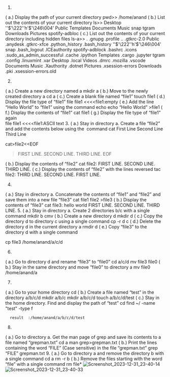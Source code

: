 1.
( a.) Display the path of your current directory
   pwd>> /home/anand
( b.) List out the contents of your current directory
   ls>> Desktop    ''$'\222''h'$'\246\004'   Public            Templates
 Documents   Music                    snap              tgram
 Downloads   Pictures                 spotify-adbloc
( c.) List out the contents of your current directory including hidden files
  ls-a>>     .               .gnupg                   .profile
 ..              .gtkrc-2.0               Public
 .anydesk        .gtkrc-xfce              .python_history
 .bash_history  ''$'\222''h'$'\246\004'   snap
 .bash_logout    .ICEauthority            spotify-adblock
 .bashrc         .icons                   .sudo_as_admin_successful
 .cache          .ipython                 Templates
 .cargo          .jupyter                 tgram
 .config         .linuxmint               .var
 Desktop         .local                   Videos
 .dmrc           .mozilla                 .vscode
 Documents       Music                    .Xauthority
 .dotnet         Pictures                 .xsession-errors
 Downloads       .pki                     .xsession-errors.old

2.
( a.) Create a new directory named a
   mkdir a
( b.) Move to the newly created directory a
   cd a
( c.) Create a blank file named “file1”
    touch file1
( d.) Display the file type of “file1”
     file file1 <<<<file1:empty
( e.) Add the line “Hello World” to “file1” using the command echo
   echo “Hello World”  >file1
( f.) Display the contents of “file1”
   cat file1
( g.) Display the file type of “file1” again   
   file file1  <<<<file1:ASCII text
3.
( a.) Stay in directory a. Create a file “file2” and add the contents below using the  command cat
First Line Second Line Third Line
   
   cat>file2<<EOF 
 > FIRST LINE.
 > SECOND LINE.
 > THIRD LINE.
 > EOF

( b.) Display the contents of “file2”
  cat file2:
FIRST LINE.
SECOND LINE.
THIRD LINE.
( c.) Display the contents of “file2” with the lines reversed
  tac file2:
  THIRD LINE.
  SECOND LINE.
  FIRST LINE.


4.
( a.) Stay in directory a. Concatenate the contents of “file1” and “file2” and save them into a new file “file3”
  cat file1 file2 >file3
( b.) Display the contents of “file3”
  cat file3:
     hello world
     FIRST LINE.
    SECOND LINE.
    THIRD LINE.
5.
( a.) Stay in directory a. Create 2 directories b/c with a single command
mkdir b cmv
( b.) Create a new directory d
 mkdir d
( c.) Copy the directory d to directory c using a single command
 cp -r d c
( d.) Delete the directory d in the current directory a
  rmdir d
( e.) Copy “file3” to the directory d with a single command

   cp file3 /home/anand/a/c/d


6.
( a.) Go to directory d and rename “file3” to “file0”
cd a/c/d
mv file3 file0
( b.) Stay in the same directory and move “file0” to directory a
  mv file0 /home/anand/a


7.
( a.) Go to your home directory
 cd
( b.) Create a file named “test” in the directory a/b/c/d
  mkdir a/b/c
  mkdir a/b/c/d
  touch a/b/c/d/test
( c.) Stay in the home directory. Find and display the path of “test”
  cd
 find ~/ -name "test" -type f

      result  :/home/anand/a/b/c/d/test

8.
( a.) Go to directory a. Get the man page of grep and save its contents to a file named “grepman.txt”
   cd a
   man grep>grepman.txt
( b.) Print the lines containing the word “FILE” (Case sensitive) in the file “grepman.txt”
   grep “FILE” grepman.txt
9.
( a.) Go to directory a and remove the directory b with a single command
   cd a
   rm -r b
( b.) Remove the files starting with the word “file” with a single
command
   rm file*
![Screenshot_2023-12-31_23-40-14](https://github.com/anikitachi/anikitachi/assets/155320984/5a597b78-d54f-45d7-9d5b-d57e35b33f7f)
![Screenshot_2023-12-31_23-40-33](https://github.com/anikitachi/anikitachi/assets/155320984/c0c79356-a5ff-4f98-91c5-3e70246eee25)


